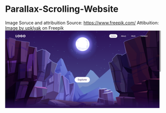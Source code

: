 # Parallax-Scrolling-Website
Image Soruce and attribuition 
Source: https://www.freepik.com/
Attibuition: <a href="https://www.freepik.com/free-vector/mountains-cleft-view-from-bottom-night-scenery-landscape-with-high-rocks-full-moon-with-stars-glowing-peaks_13194970.htm#page=1&query=Scene&position=38">Image by upklyak</a> on Freepik
<img src="./images/exibition/01.png">